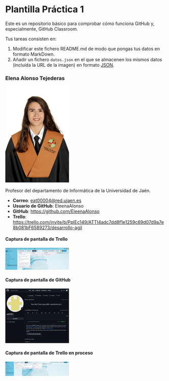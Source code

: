 # Plantilla Práctica 1
Este es un repositorio básico para comprobar cómo funciona GitHub y, especialmente, GitHub Classroom.

Tus tareas consisten en:
1) Modificar este fichero README.md de modo que pongas tus datos en formato MarkDown.
2) Añadir un fichero <code>datos.json</code> en el que se almacenen los mismos datos (incluída la URL de la imagen) en formato [JSON](https://es.wikipedia.org/wiki/JSON).

### Elena Alonso Tejederas
<img src='/eat00004.png' width='200px'>

Profesor del departamento de Informática de la Universidad de Jaén.
* **Correo**: eat00004@red.ujaen.es
* **Usuario de GitHub**: EleenaAlonso
* **GitHub**: https://github.com/EleenaAlonso
* **Trello**: https://trello.com/invite/b/PpIEc149/ATTI4adc7dd8f1e1259c69d07d9a7e8b081bF6589273/desarrollo-agil

#### Captura de pantalla de Trello
<img src='/tablero.png' width='200px'>

#### Captura de pantalla de GitHub
<img src='/GitHub.png' width='200px'>

#### Captura de pantalla de Trello en proceso
<img src='/Trello_en_proceso.png' width='200px'>